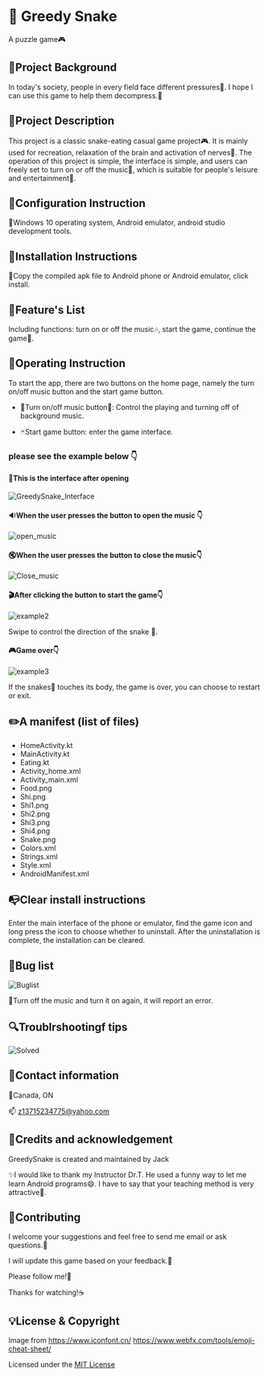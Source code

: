 # 🐍 Greedy Snake

A puzzle game:video_game:


## :page_facing_up:Project Background
In today's society, people in every field face different pressures:briefcase:. I hope I can use this game to help them decompress.:dancers:

## :file_folder:Project Description
This project is a classic snake-eating casual game project:video_game:. It is mainly used for recreation, relaxation of the brain and activation of nerves:city_sunrise:. The operation of this project is simple, the interface is simple, and users can freely set to turn on or off the music:musical_score:, which is suitable for people's leisure and entertainment:dizzy:.

## :book:Configuration Instruction
:space_invader:Windows 10 operating system, Android emulator, android studio development tools.

## :pencil:Installation Instructions
📱Copy the compiled apk file to Android phone or Android emulator, click install.

## :pushpin:Feature's List
Including functions: turn on or off the music:notes:, start the game, continue the game:game_die:.

## :paperclip:Operating Instruction
To start the app, there are two buttons on the home page, namely the turn on/off music button and the start game button. 

* :musical_keyboard:Turn on/off music button:musical_note:: Control the playing and turning off of background music.

* :black_joker:Start game button: enter the game interface.

### please see the example below 👇

#### :dart:This is the interface after opening
![GreedySnake_Interface](https://user-images.githubusercontent.com/80426124/115590263-c0e99c80-a29e-11eb-8ded-68457412c53b.jpg)

#### :sound:When the user presses the button to open the music 👇
![open_music](https://user-images.githubusercontent.com/80426124/115590507-0a39ec00-a29f-11eb-8f2c-9601874fd2e6.jpg)

#### :mute:When the user presses the button to close the music👇
![Close_music](https://user-images.githubusercontent.com/80426124/115590716-49683d00-a29f-11eb-8153-81084bd84c13.jpg)

#### :clapper:After clicking the button to start the game👇
![example2](https://user-images.githubusercontent.com/80426124/114318084-4e780000-9ad9-11eb-9ff6-eea2da5e6e4d.png)

Swipe to control the direction of the snake 🐍.

#### :video_game:Game over👇
![example3](https://user-images.githubusercontent.com/80426124/114318130-96972280-9ad9-11eb-8a9f-8c98a3950422.png)

If the snakes🐍 touches its body, the game is over, you can choose to restart or exit.

## :pencil2:A manifest (list of files)
* HomeActivity.kt
* MainActivity.kt
* Eating.kt
* Activity_home.xml
* Activity_main.xml
* Food.png
* Shi.png
* Shi1.png
* Shi2.png
* Shi3.png
* Shi4.png
* Snake.png
* Colors.xml
* Strings.xml
* Style.xml
* AndroidManifest.xml

## :mailbox_with_no_mail:Clear install instructions
Enter the main interface of the phone or emulator, find the game icon and long press the icon to choose whether to uninstall. After the uninstallation is complete, the installation can be cleared.

## :ghost:Bug list
![Buglist](https://user-images.githubusercontent.com/80426124/115061269-f5ccac80-9eb6-11eb-9789-0e9c4279a3dd.jpg)

:musical_note:Turn off the music and turn it on again, it will report an error.

## :mag:Troublrshootingf tips
![Solved](https://user-images.githubusercontent.com/80426124/115061415-2876a500-9eb7-11eb-9b14-1bd5d2c35327.jpg)

## :key:Contact information
📍Canada, ON

📫 z13715234775@yahoo.com

## :book:Credits and acknowledgement
GreedySnake is created and maintained by Jack

:sparkles:I would like to thank my Instructor Dr.T. He used a funny way to let me learn Android programs:smile:. I have to say that your teaching method is very attractive:eyes:.

## :high_brightness:Contributing
I welcome your suggestions and feel free to send me email or ask questions.:email:

I will update this game based on your feedback.:calling:

Please follow me!:crown:

Thanks for watching!:coffee:

## :bulb:License & Copyright
Image from https://www.iconfont.cn/
           https://www.webfx.com/tools/emoji-cheat-sheet/

Licensed under the [MIT License](LICENSE.txt)

